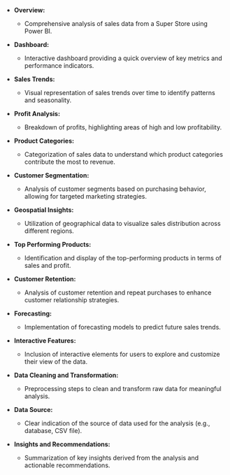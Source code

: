 
- **Overview:**
  - Comprehensive analysis of sales data from a Super Store using Power BI.

- **Dashboard:**
  - Interactive dashboard providing a quick overview of key metrics and performance indicators.

- **Sales Trends:**
  - Visual representation of sales trends over time to identify patterns and seasonality.

- **Profit Analysis:**
  - Breakdown of profits, highlighting areas of high and low profitability.

- **Product Categories:**
  - Categorization of sales data to understand which product categories contribute the most to revenue.

- **Customer Segmentation:**
  - Analysis of customer segments based on purchasing behavior, allowing for targeted marketing strategies.

- **Geospatial Insights:**
  - Utilization of geographical data to visualize sales distribution across different regions.

- **Top Performing Products:**
  - Identification and display of the top-performing products in terms of sales and profit.

- **Customer Retention:**
  - Analysis of customer retention and repeat purchases to enhance customer relationship strategies.

- **Forecasting:**
  - Implementation of forecasting models to predict future sales trends.

- **Interactive Features:**
  - Inclusion of interactive elements for users to explore and customize their view of the data.

- **Data Cleaning and Transformation:**
  - Preprocessing steps to clean and transform raw data for meaningful analysis.

- **Data Source:**
  - Clear indication of the source of data used for the analysis (e.g., database, CSV file).

- **Insights and Recommendations:**
  - Summarization of key insights derived from the analysis and actionable recommendations.

